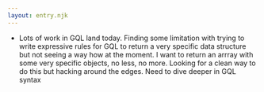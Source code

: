 ```yaml
---
layout: entry.njk
---
```


- Lots of work in GQL land today. Finding some limitation with trying to write expressive rules for GQL to return a very specific data structure but not seeing a way how at the moment. I want to return an arrray with some very specific objects, no less, no more. Looking for a clean way to do this but hacking around the edges. Need to dive deeper in GQL syntax
